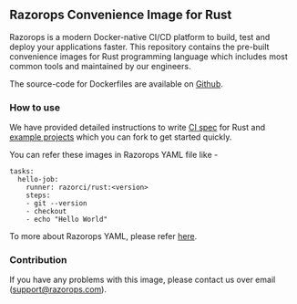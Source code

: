 ## Razorops Convenience Image for Rust

Razorops is a modern Docker-native CI/CD platform to build, test and deploy your applications faster. This repository contains the pre-built convenience images for Rust programming language which includes most common tools and maintained by our engineers.

The source-code for Dockerfiles are available on [Github](https://github.com/razorci/image-gen/tree/master/generated/rust).

### How to use

We have provided detailed instructions to write [CI spec](https://docs.razorops.com/guides/rust) for Rust and [example projects](https://docs.razorops.com/guides/examples/) which you can fork to get started quickly.

You can refer these images in Razorops YAML file like -

```
tasks:
  hello-job:
    runner: razorci/rust:<version>
    steps:
    - git --version
    - checkout
    - echo "Hello World"
```

To more about Razorops YAML, please refer [here](https://docs.razorops.com/config/spec/).

### Contribution

If you have any problems with this image, please contact us over email (support@razorops.com).
